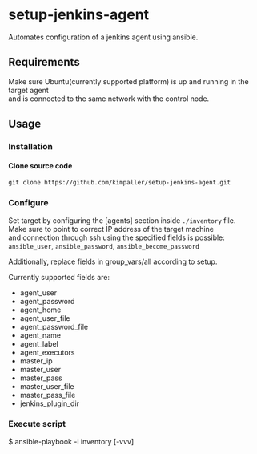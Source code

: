 # setup-jenkins-agent
Automates configuration of a jenkins agent using ansible.

## Requirements
Make sure Ubuntu(currently supported platform) is up and running in the target agent \
and is connected to the same network with the control node.


## Usage

### Installation
#### Clone source code
```
git clone https://github.com/kimpaller/setup-jenkins-agent.git
```

### Configure
Set target by configuring the [agents] section inside `./inventory` file.\
Make sure to point to correct IP address of the target machine \
and connection through ssh using the specified fields is possible: \
`ansible_user`, `ansible_password`, `ansible_become_password`

Additionally, replace fields in group_vars/all according to setup.

Currently supported fields are:
+ agent_user
+ agent_password
+ agent_home
+ agent_user_file
+ agent_password_file
+ agent_name
+ agent_label
+ agent_executors
+ master_ip
+ master_user
+ master_pass
+ master_user_file
+ master_pass_file
+ jenkins_plugin_dir

### Execute script
$ ansible-playbook -i inventory \[-vvv\]

